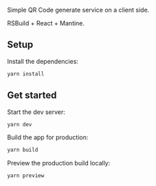 Simple QR Code generate service on a client side.

RSBuild + React + Mantine.

## Setup

Install the dependencies:

```bash
yarn install
```

## Get started

Start the dev server:

```bash
yarn dev
```

Build the app for production:

```bash
yarn build
```

Preview the production build locally:

```bash
yarn preview
```
